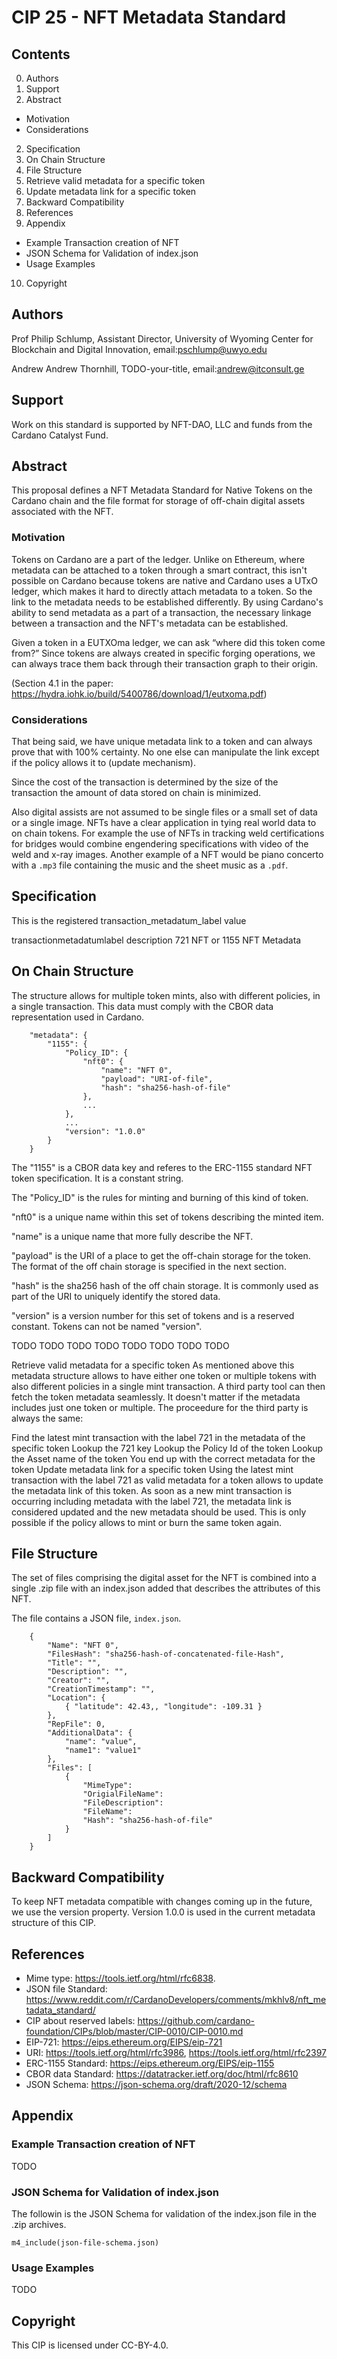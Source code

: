 
# CIP 25 - NFT Metadata Standard

## Contents

0. Authors
0. Support
1. Abstract
- Motivation
- Considerations
2. Specification
3. On Chain Structure
4. File Structure
5. Retrieve valid metadata for a specific token
6. Update metadata link for a specific token
7. Backward Compatibility
8. References
9. Appendix
- Example Transaction creation of NFT
- JSON Schema for Validation of index.json
- Usage Examples
10. Copyright

## Authors

Prof Philip Schlump, Assistant Director, University of Wyoming Center for Blockchain and Digital Innovation, email:pschlump@uwyo.edu

Andrew Andrew Thornhill, TODO-your-title, email:andrew@itconsult.ge


## Support

Work on this standard is supported by NFT-DAO, LLC and funds from the Cardano Catalyst Fund.


## Abstract

This proposal defines a NFT Metadata Standard for Native Tokens on
the Cardano chain and the file format for storage of off-chain
digital assets associated with the NFT.




### Motivation

Tokens on Cardano are a part of the ledger. Unlike on Ethereum,
where metadata can be attached to a token through a smart contract,
this isn't possible on Cardano because tokens are native and Cardano
uses a UTxO ledger, which makes it hard to directly attach metadata
to a token. So the link to the metadata needs to be established
differently.  By using Cardano's ability to send metadata as a part of a transaction,
the necessary linkage between a transaction and the NFT's metadata can be
established.

Given a token in a EUTXOma ledger, we can ask “where did this token
come from?” Since tokens are always created in specific forging
operations, we can always trace them back through their transaction
graph to their origin.

(Section 4.1 in the paper: https://hydra.iohk.io/build/5400786/download/1/eutxoma.pdf)




### Considerations

That being said, we have unique metadata link to a token and can
always prove that with 100% certainty. No one else can manipulate
the link except if the policy allows it to (update mechanism).

Since the cost of the transaction is determined by the size of the
transaction the amount of data stored on chain is minimized.

Also digital assists are not assumed to be single files or a
small set of data or a single image.  NFTs have a clear application
in tying real world data to on chain tokens.  For example the use of
NFTs in tracking weld certifications for bridges would combine
engendering specifications with video of the weld and x-ray images.
Another example of a NFT would be piano concerto with a `.mp3` file containing
the music and the sheet music as a `.pdf`.



## Specification

This is the registered transaction_metadatum_label value

transactionmetadatumlabel	description
721	NFT or 1155 NFT Metadata

## On Chain Structure

The structure allows for multiple token mints, also with different policies, in a single transaction.
This data must comply with the CBOR data representation used in Cardano.

```
    "metadata": {
		"1155": {
			"Policy_ID": {
				"nft0": {
					"name": "NFT 0",
					"payload": "URI-of-file",
					"hash": "sha256-hash-of-file"
				},
				...
			},
			...
			"version": "1.0.0"
		}
	}
```

The "1155" is a CBOR data key and referes to the ERC-1155 standard NFT token specification.  It is a constant string.

The "Policy_ID" is the rules for minting and burning of this kind of token.

"nft0" is a unique name within this set of tokens describing the minted item.

"name" is a unique name that more fully describe the NFT.

"payload" is the URI of a place to get the off-chain storage for the token.   The format of the off chain storage is specified
in the next section.

"hash" is the sha256 hash of the off chain storage.   It is commonly used as part of the URI to uniquely identify the stored data.

"version" is a version number for this set of tokens and is a reserved constant.  Tokens can not be named "version".





TODO TODO TODO TODO TODO TODO TODO TODO 
    
Retrieve valid metadata for a specific token
As mentioned above this metadata structure allows to have either one token or multiple tokens with also different policies in a single mint transaction. A third party tool can then fetch the token metadata seamlessly. It doesn't matter if the metadata includes just one token or multiple. The proceedure for the third party is always the same:

Find the latest mint transaction with the label 721 in the metadata of the specific token
Lookup the 721 key
Lookup the Policy Id of the token
Lookup the Asset name of the token
You end up with the correct metadata for the token
Update metadata link for a specific token
Using the latest mint transaction with the label 721 as valid metadata for a token allows to update the metadata link of this token. As soon as a new mint transaction is occurring including metadata with the label 721, the metadata link is considered updated and the new metadata should be used. This is only possible if the policy allows to mint or burn the same token again.

## File Structure

The set of files comprising the digital asset for the NFT is combined into a single .zip file with 
an index.json added that describes the attributes of this NFT.

The file contains a JSON file, `index.json`.

```
	{
		"Name": "NFT 0",
		"FilesHash": "sha256-hash-of-concatenated-file-Hash",
		"Title": "",
		"Description": "",
		"Creator": "",
		"CreationTimestamp": "",
		"Location": {
			{ "latitude": 42.43,, "longitude": -109.31 }
		},
		"RepFile": 0,
		"AdditionalData": {
			"name": "value",
			"name1": "value1"
		},
		"Files": [
			{
				"MimeType":
				"OrigialFileName":
				"FileDescription":
				"FileName":
				"Hash": "sha256-hash-of-file"
			}
		]
	}
```

## Backward Compatibility

To keep NFT metadata compatible with changes coming up in the future, we use the version property. Version 1.0.0 is used in the current metadata structure of this CIP. 

## References

- Mime type: https://tools.ietf.org/html/rfc6838.
- JSON file Standard: https://www.reddit.com/r/CardanoDevelopers/comments/mkhlv8/nft_metadata_standard/
- CIP about reserved labels: https://github.com/cardano-foundation/CIPs/blob/master/CIP-0010/CIP-0010.md
- EIP-721: https://eips.ethereum.org/EIPS/eip-721
- URI: https://tools.ietf.org/html/rfc3986, https://tools.ietf.org/html/rfc2397
- ERC-1155 Standard: https://eips.ethereum.org/EIPS/eip-1155
- CBOR data Standard: https://datatracker.ietf.org/doc/html/rfc8610
- JSON Schema: https://json-schema.org/draft/2020-12/schema


## Appendix

### Example Transaction creation of NFT

TODO

### JSON Schema for Validation of index.json

The followin is the JSON Schema for validation of the index.json file in the .zip archives.

```
m4_include(json-file-schema.json)
```

### Usage Examples

TODO

## Copyright

This CIP is licensed under CC-BY-4.0.


